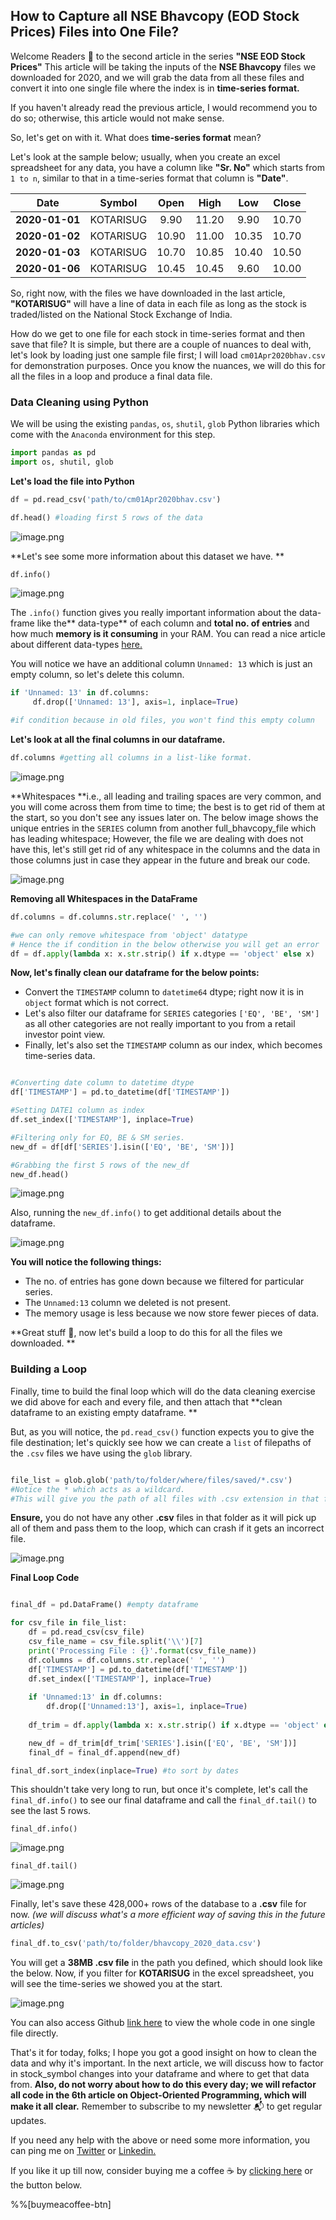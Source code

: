 ## How to Capture all NSE Bhavcopy (EOD Stock Prices) Files into One File?

Welcome Readers 🤩 to the second article in the series **"NSE EOD Stock Prices"**
This article will be taking the inputs of the **NSE Bhavcopy** files we downloaded for 2020, and we will grab the data from all these files and convert it into one single file where the index is in **time-series format.**
 
If you haven't already read the previous article, I would recommend you to do so; otherwise, this article would not make sense. 

So, let's get on with it. What does **time-series format** mean?  

Let's look at the sample below; usually, when you create an excel spreadsheet for any data, you have a column like **"Sr. No"** which starts from `1 to n`, similar to that in a time-series format that column is **"Date"**.

| Date| Symbol | Open  | High | Low | Close |
| :---:        |    :----:   |          :---: |           :---: |    :---: |    :---: |
| **2020-01-01**| KOTARISUG| 9.90 | 11.20 | 9.90 | 10.70 |
| **2020-01-02**| KOTARISUG| 10.90 | 11.00 | 10.35 | 10.70 |
| **2020-01-03**| KOTARISUG| 10.70 | 10.85| 10.40 | 10.50 |
| **2020-01-06**| KOTARISUG| 10.45 | 10.45| 9.60 | 10.00 |

So, right now, with the files we have downloaded in the last article, **"KOTARISUG"** will have a line of data in each file as long as the stock is traded/listed on the National Stock Exchange of India. 

How do we get to one file for each stock in time-series format and then save that file? It is simple, but there are a couple of nuances to deal with, let's look by loading just one sample file first; I will load `cm01Apr2020bhav.csv` for demonstration purposes. Once you know the nuances, we will do this for all the files in a loop and produce a final data file.

### Data Cleaning using Python

We will be using the existing `pandas`, `os`, `shutil`, `glob` Python libraries which come with the `Anaconda` environment for this step. 

```python
import pandas as pd
import os, shutil, glob
```
**Let's load the file into Python**

```python
df = pd.read_csv('path/to/cm01Apr2020bhav.csv')

df.head() #loading first 5 rows of the data
```

![image.png](https://cdn.hashnode.com/res/hashnode/image/upload/v1615006680109/PTttx1g45.png)

**Let's see some more information about this dataset we have.
**

```python
df.info()
```
![image.png](https://cdn.hashnode.com/res/hashnode/image/upload/v1615006708632/AFBmAI_vK.png)

The `.info()` function gives you really important information about the data-frame like the** data-type** of each column and **total no. of entries** and how much **memory is it consuming** in your RAM. You can read a nice article about different data-types  [here.](https://pbpython.com/pandas_dtypes.html)  

You will notice we have an additional column `Unnamed: 13` which is just an empty column, so let's delete this column. 


```python
if 'Unnamed: 13' in df.columns:
     df.drop(['Unnamed: 13'], axis=1, inplace=True)

#if condition because in old files, you won't find this empty column
```

**Let's look at all the final columns in our dataframe.**

```python
df.columns #getting all columns in a list-like format.
```

![image.png](https://cdn.hashnode.com/res/hashnode/image/upload/v1615007080743/-1nHHkWud.png)


**Whitespaces **i.e., all leading and trailing spaces are very common, and you will come across them from time to time; the best is to get rid of them at the start, so you don't see any issues later on. The below image shows the unique entries in the `SERIES` column from another full_bhavcopy_file which has leading whitespace; However, the file we are dealing with does not have this, let's still get rid of any whitespace in the columns and the data in those columns just in case they appear in the future and break our code. 

![image.png](https://cdn.hashnode.com/res/hashnode/image/upload/v1614447305932/vm5yGl20i.png)

**Removing all Whitespaces in the DataFrame**

```python
df.columns = df.columns.str.replace(' ', '')

#we can only remove whitespace from 'object' datatype
# Hence the if condition in the below otherwise you will get an error
df = df.apply(lambda x: x.str.strip() if x.dtype == 'object' else x)

```

**Now, let's finally clean our dataframe for the below points:**

- Convert the `TIMESTAMP` column to `datetime64` dtype; right now it is in `object` format which is not correct.
- Let's also filter our dataframe for `SERIES` categories `['EQ', 'BE', 'SM']` as all other categories are not really important to you from a retail investor point view.
- Finally, let's also set the `TIMESTAMP` column as our index, which becomes time-series data. 

```python

#Converting date column to datetime dtype
df['TIMESTAMP'] = pd.to_datetime(df['TIMESTAMP'])

#Setting DATE1 column as index
df.set_index(['TIMESTAMP'], inplace=True)

#Filtering only for EQ, BE & SM series.
new_df = df[df['SERIES'].isin(['EQ', 'BE', 'SM'])]

#Grabbing the first 5 rows of the new_df
new_df.head()
```

![image.png](https://cdn.hashnode.com/res/hashnode/image/upload/v1615007406032/GTYjLOKPz.png)

Also, running the `new_df.info()` to get additional details about the dataframe.

![image.png](https://cdn.hashnode.com/res/hashnode/image/upload/v1615007424233/gT0URZ0pH.png)

**You will notice the following things:**

- The no. of entries has gone down because we filtered for particular series.
- The `Unnamed:13` column we deleted is not present.
- The memory usage is less because we now store fewer pieces of data. 

**Great stuff 🤟, now let's build a loop to do this for all the files we downloaded. **

### Building a Loop

Finally, time to build the final loop which will do the data cleaning exercise we did above for each and every file, and then attach that **clean dataframe to an existing empty dataframe.
**

But, as you will notice, the `pd.read_csv()` function expects you to give the file destination; let's quickly see how we can create a `list` of filepaths of the `.csv` files we have using the `glob` library.

```python

file_list = glob.glob('path/to/folder/where/files/saved/*.csv')
#Notice the * which acts as a wildcard.
#This will give you the path of all files with .csv extension in that folder
```
**Ensure,** you do not have any other **.csv** files in that folder as it will pick up all of them and pass them to the loop, which can crash if it gets an incorrect file.

![image.png](https://cdn.hashnode.com/res/hashnode/image/upload/v1615007578036/gWp1u4jcb.png)

**Final Loop Code**

```python

final_df = pd.DataFrame() #empty dataframe

for csv_file in file_list:
    df = pd.read_csv(csv_file)
    csv_file_name = csv_file.split('\\')[7]
    print('Processing File : {}'.format(csv_file_name))
    df.columns = df.columns.str.replace(' ', '')
    df['TIMESTAMP'] = pd.to_datetime(df['TIMESTAMP'])
    df.set_index(['TIMESTAMP'], inplace=True)
    
    if 'Unnamed:13' in df.columns:
        df.drop(['Unnamed:13'], axis=1, inplace=True)
   
    df_trim = df.apply(lambda x: x.str.strip() if x.dtype == 'object' else x)

    new_df = df_trim[df_trim['SERIES'].isin(['EQ', 'BE', 'SM'])]
    final_df = final_df.append(new_df)

final_df.sort_index(inplace=True) #to sort by dates
```
     
This shouldn't take very long to run, but once it's complete, let's call the `final_df.info()` to see our final dataframe and call the `final_df.tail()` to see the last 5 rows.

`final_df.info()`

![image.png](https://cdn.hashnode.com/res/hashnode/image/upload/v1615008113642/8NCwCEBAq.png)

`final_df.tail()`

![image.png](https://cdn.hashnode.com/res/hashnode/image/upload/v1615008125390/m1wCpsWme.png)

Finally, let's save these 428,000+ rows of the database to a **.csv** file for now. *(we will discuss what's a more efficient way of saving this in the future articles)*

```python
final_df.to_csv('path/to/folder/bhavcopy_2020_data.csv')

```
You will get a **38MB .csv file** in the path you defined, which should look like the below. Now, if you filter for **KOTARISUG** in the excel spreadsheet, you will see the time-series we showed you at the start. 

![image.png](https://cdn.hashnode.com/res/hashnode/image/upload/v1615008209196/dTr12MTA9.png)

You can also access Github  [link here](https://github.com/yash12392/tradewithpython-blogs/blob/main/codes_on_blog/bhavcopy_data_agg.py) to view the whole code in one single file directly.

That's it for today, folks; I hope you got a good insight on how to clean the data and why it's important. In the next article, we will discuss how to factor in stock_symbol changes into your dataframe and where to get that data from. **Also, do not worry about how to do this every day; we will refactor all code in the 6th article on Object-Oriented Programming, which will make it all clear.** Remember to subscribe to my newsletter 📬 to get regular updates.

If you need any help with the above or need some more information, you can ping me on  [Twitter](https://twitter.com/yash_roongta)  or  [Linkedin.](https://uk.linkedin.com/in/yashroongta) 

If you like it up till now, consider buying me a coffee ☕ by  [clicking here](https://www.buymeacoffee.com/tradewithyash)  or the button below.

%%[buymeacoffee-btn]